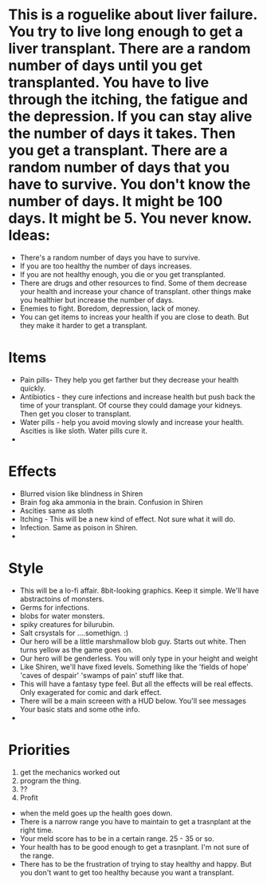 This is a roguelike about liver failure. You try to live long enough to get a liver transplant.
There are a random number of days until you get transplanted. You have to live through the itching, the fatigue and the depression. If you can stay alive the number of days it takes. Then you get a transplant.
There are a random number of days that you have to survive. You don't know the number of days. It might be 100 days. It might be 5. You never know.
Ideas:
=====
* There's a random number of days you have to survive.
* If you are too healthy the number of days increases.
* If you are not healthy enough, you die or you get transplanted.
* There are drugs and other resources to find. Some of them decrease your health and increase your chance of transplant. other things make you healthier but increase the number of days.
* Enemies to fight. Boredom, depression, lack of money. 
* You can get items to increas your health if you are close to death. But they make it harder to get a transplant.

Items
=====

* Pain pills- They help you get farther but they decrease your health quickly.
* Antibiotics - they cure infections and increase health but push back the time of your transplant. Of course they could damage your kidneys. Then get you closer to transplant.
* Water pills - help you avoid moving slowly and increase your health. Ascities is like sloth. Water pills cure it.
*

Effects
=======
* Blurred vision like blindness in Shiren
* Brain fog aka ammonia in the brain. Confusion in Shiren
* Ascities same as sloth
* Itching - This will be a new kind of effect. Not sure what it will do.
* Infection. Same as poison in Shiren.
*

Style
=====
* This will be a lo-fi affair. 8bit-looking graphics. Keep it simple. We'll have abstractoins of monsters.
* Germs for infections.
* blobs for water monsters.
* spiky creatures for bilurubin.
* Salt crsystals for ....somethign. :)
* Our hero will be a little marshmallow blob guy. Starts out white. Then turns yellow as the game goes on.
* Our hero will be genderless. You will only type in your height and weight
* Like Shiren, we'll have fixed levels. Something like the 'fields of hope' 'caves of despair' 'swamps of pain' stuff like that.
* This will have a fantasy type feel. But all the effects will be real effects. Only exagerated for comic and dark effect.
* There will be a main screeen with a HUD below. You'll see messages Your basic stats and some othe info.
*

Priorities
=========
1. get the mechanics worked out
2. program the thing.
3. ??
4. Profit

* when the meld goes up the health goes down. 
* There is a narrow range you have to maintain to get a trasnplant at the right time.
* Your meld score has to be in a certain range. 25 - 35 or so.
* Your health has to be good enough to get a trasnplant. I'm not sure of the range.
* There has to be the frustration of trying to stay healthy and happy. But you don't want to get too healthy because you want a transplant.

